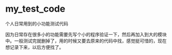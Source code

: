 # my_test_code
个人日常用到的小功能测试代码


因为日常存在很多小的功能需要先写个小的程序验证一下，然后再加入到大的模块中。一般测试完就删掉了，用的时候又要去原来的代码中找，感觉挺可惜的，现在想记录下来，以后方便找了。
